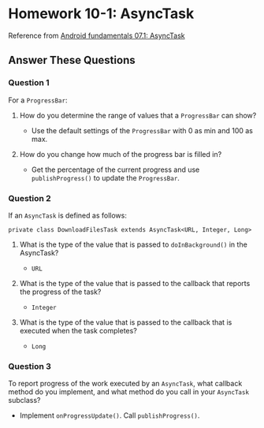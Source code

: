 # Homework 10-1: AsyncTask

Reference from [Android fundamentals 07.1: AsyncTask](https://codelabs.developers.google.com/codelabs/android-training-create-asynctask/index.html?index=..%2F..%2Fandroid-training)

## Answer These Questions

### Question 1

For a `ProgressBar`:

1. How do you determine the range of values that a `ProgressBar` can show?
    - Use the default settings of the `ProgressBar` with 0 as min and 100 as max.

2. How do you change how much of the progress bar is filled in?
    - Get the percentage of the current progress and use `publishProgress()` to update the `ProgressBar`.

### Question 2

If an `AsyncTask` is defined as follows:

```java=
private class DownloadFilesTask extends AsyncTask<URL, Integer, Long>
```

1. What is the type of the value that is passed to `doInBackground()` in the AsyncTask?
    - `URL`

2. What is the type of the value that is passed to the callback that reports the progress of the task?
    - `Integer`

3. What is the type of the value that is passed to the callback that is executed when the task completes?
    - `Long`

### Question 3

To report progress of the work executed by an `AsyncTask`, what callback method do you implement, and what method do you call in your `AsyncTask` subclass?

- Implement `onProgressUpdate()`. Call `publishProgress()`.
